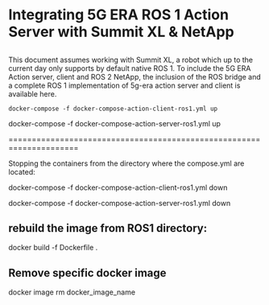 # Integrating 5G ERA ROS 1 Action Server with Summit XL & NetApp


## 
This document assumes working with Summit XL, a robot which up to the current day
only supports by default native ROS 1. To include the 5G ERA Action server, client and ROS 2 NetApp,
the inclusion of the ROS bridge and a complete ROS 1 implementation of 5g-era action server and client is available here.

```shell
docker-compose -f docker-compose-action-client-ros1.yml up
```


docker-compose -f docker-compose-action-server-ros1.yml up

=====================================================================

Stopping the containers from the directory where the compose.yml are located:

docker-compose -f docker-compose-action-client-ros1.yml down

docker-compose -f docker-compose-action-server-ros1.yml down

## rebuild the image from ROS1 directory:
docker build -f Dockerfile .

## Remove specific docker image

docker image rm docker_image_name
